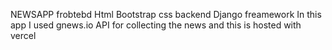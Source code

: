 NEWSAPP
frobtebd Html Bootstrap css
backend Django freamework
In this app I used gnews.io API for collecting the news
and this is hosted with vercel
